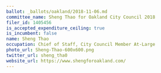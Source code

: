 ```yaml
---
ballot: _ballots/oakland/2018-11-06.md
committee_name: Sheng Thao for Oakland City Council 2018
filer_id: 1405456
is_accepted_expenditure_ceiling: true
is_incumbent: false
name: Sheng Thao
occupation: Chief of Staff, City Council Member At-Large
photo_url: Sheng-Thao-600x600.png
twitter_url: sheng_tha0
website_url: https://www.shengforoakland.com/
---
```

